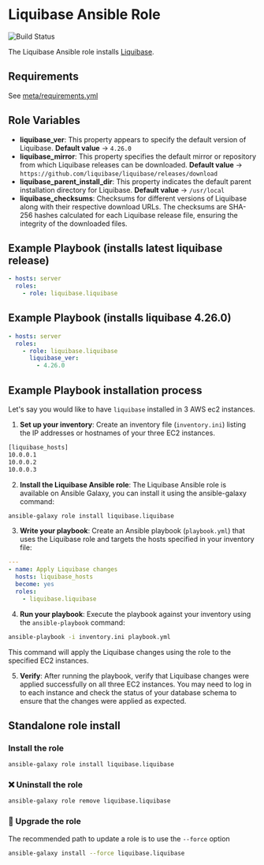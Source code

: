 # Liquibase Ansible Role

![Build Status](https://github.com/liquibase/liquibase/actions/workflows/build.yml/badge.svg)

The Liquibase Ansible role installs [Liquibase](http://www.liquibase.org).

## Requirements

See [meta/requirements.yml](meta/requirements.yml)

## Role Variables

* **liquibase_ver**: This property appears to specify the default version of Liquibase. **Default value** -> `4.26.0`
* **liquibase_mirror**: This property specifies the default mirror or repository from which Liquibase releases can be downloaded. **Default value** -> `https://github.com/liquibase/liquibase/releases/download`
* **liquibase_parent_install_dir**: This property indicates the default parent installation directory for Liquibase. **Default value** -> `/usr/local`
* **liquibase_checksums**: Checksums for different versions of Liquibase along with their respective download URLs. The checksums are SHA-256 hashes calculated for each Liquibase release file, ensuring the integrity of the downloaded files.

## Example Playbook (installs latest liquibase release)

```yml
- hosts: server
  roles:
    - role: liquibase.liquibase
```

## Example Playbook (installs liquibase 4.26.0)

```yml
- hosts: server
  roles:
    - role: liquibase.liquibase
      liquibase_ver:
        - 4.26.0
```

## Example Playbook installation process

Let's say you would like to have `liquibase` installed in 3 AWS ec2 instances. 

1. **Set up your inventory**: Create an inventory file (`inventory.ini`) listing the IP addresses or hostnames of your three EC2 instances.

  ```txt
  [liquibase_hosts]
  10.0.0.1
  10.0.0.2
  10.0.0.3
  ```

2. **Install the Liquibase Ansible role**: The Liquibase Ansible role is available on Ansible Galaxy, you can install it using the ansible-galaxy command:

  ```bash
  ansible-galaxy role install liquibase.liquibase
  ```

3. **Write your playbook**: Create an Ansible playbook (`playbook.yml`) that uses the Liquibase role and targets the hosts specified in your inventory file:

  ```yml
  ---
  - name: Apply Liquibase changes
    hosts: liquibase_hosts
    become: yes
    roles:
      - liquibase.liquibase
  ```

4. **Run your playbook**: Execute the playbook against your inventory using the `ansible-playbook` command:

  ```bash
  ansible-playbook -i inventory.ini playbook.yml
  ```

  This command will apply the Liquibase changes using the role to the specified EC2 instances.

5. **Verify**: After running the playbook, verify that Liquibase changes were applied successfully on all three EC2 instances. You may need to log in to each instance and check the status of your database schema to ensure that the changes were applied as expected.

## Standalone role install

### Install the role

```bash
ansible-galaxy role install liquibase.liquibase
```

### :x: Uninstall the role

```bash
ansible-galaxy role remove liquibase.liquibase
```

### :arrows_counterclockwise: Upgrade the role

The recommended path to update a role is to use the `--force` option

```bash
ansible-galaxy install --force liquibase.liquibase
```
